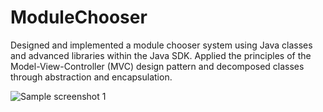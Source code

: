 # ModuleChooser
Designed and implemented a module chooser system using Java classes and advanced libraries within the Java SDK. Applied the principles of the Model-View-Controller (MVC) design pattern and decomposed classes through abstraction and encapsulation.

![Sample screenshot 1](https://github.com/kris27x/ModuleChooser/tree/main/assets/Screenshot-n.png)
